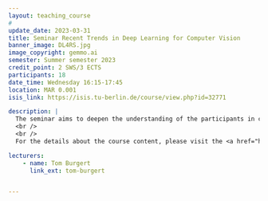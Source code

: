 ```yaml
---
layout: teaching_course
#
update_date: 2023-03-31
title: Seminar Recent Trends in Deep Learning for Computer Vision
banner_image: DL4RS.jpg
image_copyright: gemmo.ai
semester: Summer semester 2023
credit_point: 2 SWS/3 ECTS
participants: 18
date_time: Wednesday 16:15-17:45
location: MAR 0.001
isis_link: https://isis.tu-berlin.de/course/view.php?id=32771

description: |
  The seminar aims to deepen the understanding of the participants in current research problems at the intersection of deep learning and computer vision. This year’s topics include: data augmentation techniques, semi-supervised learning, self-supervised learning, architectural differences between CNNs and vision transformer, explainable AI, memorization and generalization, the lottery ticket hypothesis, texture bias in CNNs and special aspects of learning (spurious correlation, double decent, curriculum learning).
  <br />
  <br />
  For the details about the course content, please visit the <a href="https://moseskonto.tu-berlin.de/moses/modultransfersystem/bolognamodule/beschreibung/anzeigen.html?number=41089&version=1&sprache=2" target="_blank">Moses</a> page. <br />

lecturers:
    - name: Tom Burgert
      link_ext: tom-burgert


---
```

